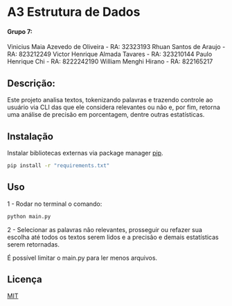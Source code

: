 # A3 Estrutura de Dados

#### Grupo 7:
Vinicius Maia Azevedo de Oliveira - RA: 32323193
Rhuan Santos de Araujo - RA: 823212249
Victor Henrique Almada Tavares - RA: 323210144
Paulo Henrique Chi - RA: 8222242190
William Menghi Hirano - RA: 822165217

## Descrição:

Este projeto analisa textos, tokenizando palavras e trazendo controle ao usuário via CLI das que ele considera relevantes ou não e, por fim, retorna uma análise de precisão em porcentagem, dentre outras estatísticas.

## Instalação

Instalar bibliotecas externas via package manager [pip](https://pip.pypa.io/en/stable/).

```bash
pip install -r "requirements.txt"
```

## Uso

1 - Rodar no terminal o comando:

```bash
python main.py
```

2 - Selecionar as palavras não relevantes, prosseguir ou refazer sua escolha até todos os textos serem lidos e a precisão e demais estatísticas serem retornadas. 

É possível limitar o main.py para ler menos arquivos.

## Licença

[MIT](https://choosealicense.com/licenses/mit/)

